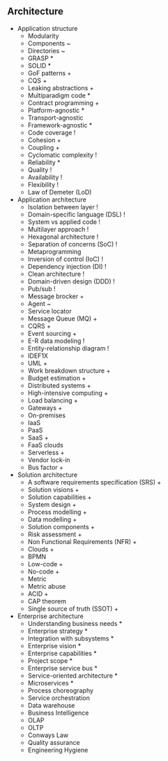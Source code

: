 ## Architecture

- Application structure
  - Modularity
  - Components ~
  - Directories ~
  - GRASP * 
  - SOLID *
  - GoF patterns +
  - CQS +
  - Leaking abstractions +
  - Multiparadigm code *
  - Contract programming +
  - Platform-agnostic *
  - Transport-agnostic 
  - Framework-agnostic *
  - Code coverage !
  - Cohesion +
  - Coupling +
  -  Cyclomatic complexity !
  - Reliability *
  - Quality !
  - Availability !
  - Flexibility !
  - Law of Demeter (LoD)
- Application architecture
  - Isolation between layer !
  - Domain-specific language (DSL) !
  - System vs applied code !
  - Multilayer approach !
  - Hexagonal architecture !
  - Separation of concerns (SoC) !
  - Metaprogramming
  - Inversion of control (IoC) !
  - Dependency injection (DI) !
  - Clean architecture !
  - Domain-driven design (DDD) !
  - Pub/sub !
  - Message brocker +
  - Agent ~
  - Service locator 
  - Message Queue (MQ) +
  - CQRS +
  - Event sourcing +
  - E-R data modeling !
  - Entity-relationship diagram !
  - IDEF1X
  - UML +
  - Work breakdown structure +
  - Budget estimation +
  - Distributed systems + 
  - High-intensive computing +
  - Load balancing +
  - Gateways +
  - On-premises
  - IaaS
  - PaaS
  - SaaS +
  - FaaS clouds
  - Serverless +
  - Vendor lock-in
  - Bus factor +
- Solution architecture
  - A software requirements specification (SRS) +
  - Solution visions +
  - Solution capabilities +
  - System design +
  - Process modelling +
  - Data modelling +
  - Solution components +
  - Risk assessment +
  - Non Functional Requirements (NFR) +
  - Clouds +
  - BPMN
  - Low-code +
  - No-code +
  - Metric
  - Metric abuse
  - ACID +
  - CAP theorem
  - Single source of truth (SSOT) +
- Enterprise architecture
  - Understanding business needs *
  - Enterprise strategy * 
  - Integration with subsystems *
  - Enterprise vision *
  - Enterprise capabilities *
  - Project scope *
  - Enterprise service bus *
  - Service-oriented architecture *
  - Microservices *
  - Process choreography
  - Service orchestration
  - Data warehouse
  - Business Intelligence
  - OLAP
  - OLTP
  - Conways Law
  - Quality assurance
  - Engineering Hygiene
